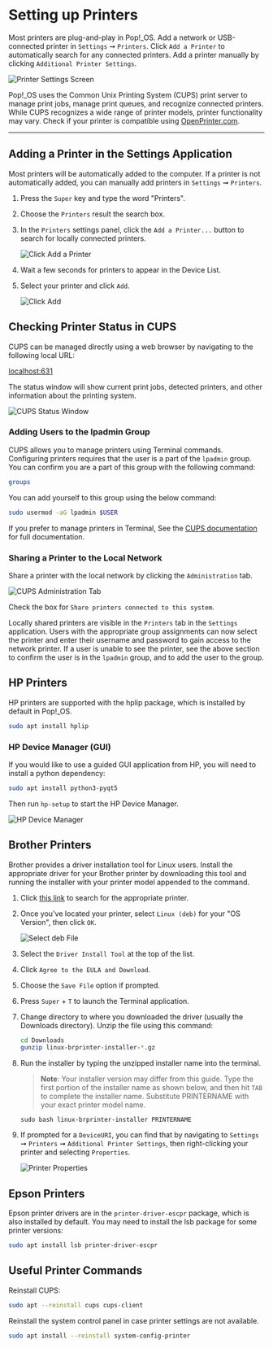 # Setting up Printers

Most printers are plug-and-play in Pop!\_OS. Add a network or USB-connected printer in `Settings` ➞ `Printers`. Click `Add a Printer` to automatically search for any connected printers. Add a printer manually by clicking `Additional Printer Settings`.

![Printer Settings Screen](/images/printers/printer-settings.png)

Pop!\_OS uses the Common Unix Printing System (CUPS) print server to manage print jobs, manage print queues, and recognize connected printers. While CUPS recognizes a wide range of printer models, printer functionality may vary. Check if your printer is compatible using <a href="https://www.openprinting.org/printers" target="_blank">OpenPrinter.com</a>.

---

## Adding a Printer in the Settings Application

Most printers will be automatically added to the computer. If a printer is not automatically added, you can manually add printers in `Settings` ➞ `Printers`.

1. Press the `Super` key and type the word "Printers".

2. Choose the `Printers` result the search box.

3. In the `Printers` settings panel, click the `Add a Printer...` button to search for locally connected printers.

    ![Click Add a Printer](/images/printers/add-a-printer.png)

4. Wait a few seconds for printers to appear in the Device List.

5. Select your printer and click `Add`.

    ![Click Add](/images/printers/click-add.png)

## Checking Printer Status in CUPS

CUPS can be managed directly using a web browser by navigating to the following local URL:

<a href="http://localhost:631" target="_blank">localhost:631</a>

The status window will show current print jobs, detected printers, and other information about the printing system.

![CUPS Status Window](/images/printers/cups-settings.png)

### Adding Users to the lpadmin Group

CUPS allows you to manage printers using Terminal commands. Configuring printers requires that the user is a part of the `lpadmin` group. You can confirm you are a part of this group with the following command:

```bash
groups
```

You can add yourself to this group using the below command:

```bash
sudo usermod -aG lpadmin $USER
```

If you prefer to manage printers in Terminal, See the [CUPS documentation](https://www.cups.org/doc/admin.html) for full documentation.

### Sharing a Printer to the Local Network

Share a printer with the local network by clicking the `Administration` tab.

![CUPS Administration Tab](/images/printers/admin-tab.png)

Check the box for `Share printers connected to this system`.

Locally shared printers are visible in the `Printers` tab in the `Settings` application. Users with the appropriate group assignments can now select the printer and enter their username and password to gain access to the network printer. If a user is unable to see the printer, see the above section to confirm the user is in the `lpadmin` group, and to add the user to the group.

## HP Printers

HP printers are supported with the hplip package, which is installed by default in Pop!\_OS.

```bash
sudo apt install hplip
```

### HP Device Manager (GUI)

If you would like to use a guided GUI application from HP, you will need to install a python dependency:

```bash
sudo apt install python3-pyqt5
```

Then run `hp-setup` to start the HP Device Manager.

![HP Device Manager](/images/printers/hp-setup.png)

## Brother Printers

Brother provides a driver installation tool for Linux users. Install the appropriate driver for your Brother printer by downloading this tool and running the installer with your printer model appended to the command.

1. Click <a href="https://support.brother.com/g/b/productsearch.aspx?c=us&lang=en&content=dl" target="_blank">this link</a> to search for the appropriate printer.

2. Once you've located your printer, select `Linux (deb)` for your "OS Version", then click `OK`.

    ![Select deb File](/images/printers/select-deb-file.png)

3. Select the `Driver Install Tool` at the top of the list.

4. Click `Agree to the EULA and Download`.

5. Choose the `Save File` option if prompted.

6. Press `Super` + `T` to launch the Terminal application.

7. Change directory to where you downloaded the driver (usually the Downloads directory). Unzip the file using this command:

    ```bash
    cd Downloads
    gunzip linux-brprinter-installer-*.gz
    ```

8. Run the installer by typing the unzipped installer name into the terminal.

    > **Note**: Your installer version may differ from this guide. Type the first portion of the installer name as shown below, and then hit `TAB` to complete the installer name. Substitute PRINTERNAME with your exact printer model name.

   ```
   sudo bash linux-brprinter-installer PRINTERNAME
   ```
  
 9. If prompted for a `DeviceURI`, you can find that by navigating to `Settings` ➞ `Printers` ➞ `Additional Printer Settings`, then right-clicking your printer and selecting `Properties`.

    ![Printer Properties](/images/printers/printer-properties.png)

## Epson Printers

Epson printer drivers are in the `printer-driver-escpr` package, which is also installed by default. You may need to install the lsb package for some printer versions:

```bash
sudo apt install lsb printer-driver-escpr
```

## Useful Printer Commands

Reinstall CUPS:

```bash
sudo apt --reinstall cups cups-client
```

Reinstall the system control panel in case printer settings are not available.

```bash
sudo apt install --reinstall system-config-printer
```
